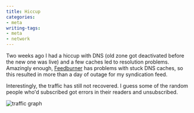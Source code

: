 ```yaml
---
title: Hiccup
categories:
- meta
writing-tags:
- meta
- network
---
```


Two weeks ago I had a hiccup with DNS (old zone got deactivated before the new one was live) and a few caches led to resolution problems.  Amazingly enough, [Feedburner][1] has problems with stuck DNS caches, so this resulted in more than a day of outage for my syndication feed.

Interestingly, the traffic has still not recovered.  I guess some of the random people who'd subscribed got errors in their readers and unsubscribed.

![traffic graph](/media/2007-02-13-hiccup/february-2007-feed-subscribers.gif)

   [1]: http://forums.feedburner.com/viewtopic.php?p=36081#36081
   [2]: february-2007-feed-subscribers.gif
